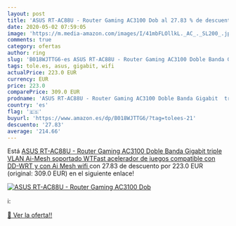 ```yaml
---
layout: post
title: 'ASUS RT-AC88U - Router Gaming AC3100 Dob al 27.83 % de descuento'
date: 2020-05-02 07:59:05
image: 'https://m.media-amazon.com/images/I/41mbFLOllkL._AC_._SL200_.jpg'
comments: true
category: ofertas
author: ring
slug: 'B018WJTTG6-es ASUS RT-AC88U - Router Gaming AC3100 Doble Banda Gigabit...'
tags: tole.es, asus, gigabit, wifi
actualPrice: 223.0 EUR
currency: EUR
price: 223.0
comparePrice: 309.0 EUR
prodname: 'ASUS RT-AC88U - Router Gaming AC3100 Doble Banda Gigabit  triple VLAN  Ai-Mesh soportado  WTFast acelerador de juegos  compatible con DD-WRT y con Ai Mesh wifi '
country: 'es'
flag: '🇪🇸'
buyurl: 'https://www.amazon.es/dp/B018WJTTG6/?tag=tolees-21'
descuento: '27.83'
average: '214.66'
---
```


Está [ASUS RT-AC88U - Router Gaming AC3100 Doble Banda Gigabit  triple VLAN  Ai-Mesh soportado  WTFast acelerador de juegos  compatible con DD-WRT y con Ai Mesh wifi ](https://www.amazon.es/dp/B018WJTTG6/?tag=tolees-21) con 27.83 de descuento por 223.0 EUR (original: 309.0 EUR) en el siguiente enlace!

[![ASUS RT-AC88U - Router Gaming AC3100 Dob](https://m.media-amazon.com/images/I/41mbFLOllkL._AC_._SL200_.jpg)](https://www.amazon.es/dp/B018WJTTG6/?tag=tolees-21)

ℹ️:


[🛒 Ver la oferta!!](https://www.amazon.es/dp/B018WJTTG6/?tag=tolees-21)
